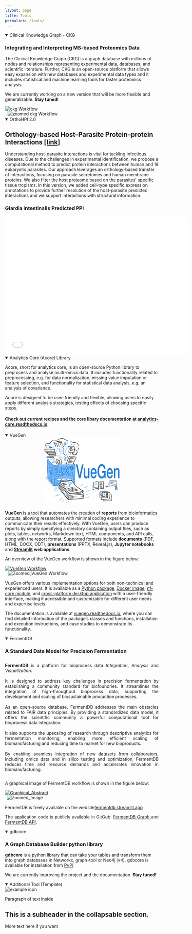 ```yaml
---
layout: page
title: Tools
permalink: /tools/
---
```


<details open>
  <summary>Clinical Knowledge Graph - CKG</summary>
  <h3>Integrating and Interpreting MS-based Proteomics Data</h3>
  <p>The Clinical Knowledge Graph (CKG) is a graph database with millions of nodes and relationships representing experimental data, databases, and scientific literature. Further, CKG is an open-source platform that allows easy expansion with new databases and experimental data types and it includes statistical and machine learning tools for faster proteomics analysis.</p>
  <p>We are currently working on a new version that will be more flexible and generalizable. <b>Stay tuned!</b></p>
  <a href="#zoom-ckg-workflow">
    <img src="{{ site.baseurl }}/public/ckg.jpeg"
        alt="ckg Workflow"
        style="cursor: zoom-in; max-width: 100%;">
  </a>
  <!-- Zoom overlay -->
  <div id="zoom-ckg-workflow" class="zoom-overlay">
    <a href="#ckg-workflow" style="text-decoration: none;">
      <img src="{{ site.baseurl }}/public/ckg.jpeg"
          alt="zoomed ckg Workflow"
          style="max-width: 90%; max-height: 90%; cursor: zoom-out;
                  transform: translate(5%, -5%);">
    </a>
  </div>
</details>


<details open>
  <summary>OrthoHPI 2.0</summary>
  <h2>Orthology–based Host–Parasite Protein–protein Interactions <a href="https://orthohpi.streamlit.app/">[link]</a></h2>
  <p>Understanding host-parasite interactions is vital for tackling infectious diseases. Due to the challenges in experimental identification, we propose a computational method to predict protein interactions between human and 18 eukaryotic parasites. Our approach leverages an orthology-based transfer of interactions, focusing on parasite secretomes and human membrane proteins. We also filter the host proteome based on the parasites' specific tissue tropisms. In this version, we added  cell-type specific expression annotations to provide further resolution of the host-parasite predicted interactions and we support interactions with structural information.</p>
  <h3>Giardia intestinalis Predicted PPI</h3>
  <iframe src="{{ site.baseurl }}/public/Gi_network.html" width="600" height="450" style="border:0;"></iframe>
</details>


<details open>
  <summary>Analytics Core (Acore) Library</summary>  
  <p>Acore, short for analytics core, is an open-source Python library to preprocess and analyse multi-omics data. It includes functionality related to preprocessing, e.g. for data normalization, missing value imputation or feature selection, and functionality for statistical data analysis, e.g. an analysis of covariance.</p> 
  <p>Acore is designed to be user-friendly and flexible, allowing users to easily apply different analysis strategies, testing effects of choosing specific steps.</p>
  <h4>Check out current recipes and the core libary documentation at <a href="https://analytics-core.readthedocs.io/">analytics-core.readthedocs.io</a></h4>
</details>


<details open>
  <summary>VueGen</summary>  
  <div style="text-align: center; margin-bottom: 20px;">
    <a href="https://github.com/Multiomics-Analytics-Group/vuegen" target="_blank">
      <img src="https://raw.githubusercontent.com/Multiomics-Analytics-Group/vuegen/main/docs/images/vuegen_logo.svg" alt="VueGen" width="250px">
    </a>
  </div>
  <p><b>VueGen</b> is a tool that automates the creation of <b>reports</b> from bioinformatics outputs, allowing researchers with minimal coding experience to communicate their results effectively. With VueGen, users can produce reports by simply specifying a directory containing output files, such as plots, tables, networks, Markdown text, HTML components, and API calls, along with the report format. Supported formats include <b>documents</b> (PDF, HTML, DOCX, ODT), <b>presentations</b> (PPTX, Reveal.js), <b>Jupyter notebooks</b> and <a href="https://streamlit.io/"><b>Streamlit</b></a> <b>web applications</b>.</p>
  <p>An overview of the VueGen workflow is shown in the figure below:</p>
  <a href="#zoom-vuegen-workflow">
    <img src="https://raw.githubusercontent.com/Multiomics-Analytics-Group/vuegen/main/docs/images/vuegen_graph_abstract.png"
        alt="VueGen Workflow"
        style="cursor: zoom-in; max-width: 100%;">
  </a>
  <!-- Zoom overlay -->
  <div id="zoom-vuegen-workflow" class="zoom-overlay">
    <a href="#vuegen-workflow" style="text-decoration: none;">
      <img src="https://raw.githubusercontent.com/Multiomics-Analytics-Group/vuegen/main/docs/images/vuegen_graph_abstract.png"
          alt="Zoomed_VueGen Workflow"
          style="max-width: 90%; max-height: 90%; cursor: zoom-out;
                  transform: translate(5%, -5%);">
    </a>
  </div>
  <p>VueGen offers various implementation options for both non-technical and experienced users. It is available as a <a href="https://pypi.org/project/vuegen/">Python package</a>, <a href="https://quay.io/repository/dtu_biosustain_dsp/vuegen">Docker image</a>, <a href="https://github.com/Multiomics-Analytics-Group/nf-vuegen/">nf-core module</a>, and <a href="https://github.com/Multiomics-Analytics-Group/vuegen/releases/tag/v0.3.2">cross-platform desktop application</a> with a user-friendly interface, making it accessible and customizable for different user needs and expertise levels.</p>
  <p>The documentation is available at <a href="https://vuegen.readthedocs.io/">vuegen.readthedocs.io</a>, where you can find detailed information of the package’s classes and functions, installation and execution instructions, and case studies to demonstrate its functionality.</p>
</details>


<details open>
  <summary>FermentDB</summary>
  <h3>A Standard Data Model for Precision Fermentation</h3>
  <div style="text-align: justify; margin: 2em 0;">
  <b>FermentDB</b> is a platform for bioprocess data <i>Integration</i>, <i>Analysis</i> and <i>Visualization</i>.<br><br>
    It is designed to address key challenges in precision fermentation by establishing a community standard for biofoundries. It streamlines the integration of high-throughput bioprocess data, supporting the development and scaling of biosustainable production processes.<br><br>
    As an open-source database, FermentDB addresses the main obstacles related to FAIR data principles. By providing a standardized data model, it offers the scientific community a powerful computational tool for bioprocess data integration.<br><br>
    It also supports the upscaling of research through descriptive analytics for fermentation monitoring, enabling more efficient scaling of biomanufacturing and reducing time to market for new bioproducts.<br><br> 
    By enabling seamless integration of new datasets from collaborators, including omics data and in silico testing and optimization, FermentDB reduces time and resource demands and accelerates innovation in biomanufacturing.
  </div>
  <p>A graphical image of FermentDB workflow is shown in the figure below:</p>
  <a href="#zoom-fermentdb-workflow">
    <img src="{{ site.baseurl }}/public/assets/graphical_abst_fermentDB.png"
        alt="Graphical_Abstract"
        style="cursor: zoom-in; max-width: 100%;">
  </a>
  <!-- Zoom overlay -->
  <div id="zoom-fermentdb-workflow" class="zoom-overlay">
    <a href="#fermentdb-workflow" style="text-decoration: none;">
      <img src="{{ site.baseurl }}/public/assets/graphical_abst_fermentDB.png"
          alt="Zoomed_Image"
          style="max-width: 90%; max-height: 90%; cursor: zoom-out;
                  transform: translate(5%, -5%);">
    </a>
  </div>
  <p>FermentDB is freely available on the website<a href="fermentdb.streamlit.app">fermentdb.streamlit.app</a></p>
  <p style="text-align: justify;">The application code is publicly  available in GitGub: <a href="https://github.com/Multiomics-Analytics-Group/FermentDB"> FermentDB Graph </a> and <a href="https://github.com/Multiomics-Analytics-Group/fermentdb_api"> FermentDB API</a>.</p>
</details>


<details open>
  <summary>gdbcore</summary>
  <h3>A Graph Database Builder python library</h3>
  <p><b>gdbcore</b> is a python library that can take your tables and transform them into graph databases in Networkx, graph-tool or Neo4j (v4). gdbcore is available for installation from <a href="https://pypi.org/project/gdbcore/">PyPI</a>.</p>
  <p>We are currently improving the project and the documentation. <b>Stay tuned!</b></p>
</details>


<details open>
  <summary>Additional Tool (Template)</summary>  

  <img src="url or path to img" width="10%" alt="example icon">

  <p>Paragraph of text inside</p>

  <h2>This is a subheader in the collapsable section.</h2>

  <p>More text here if you want</p>

</details>
